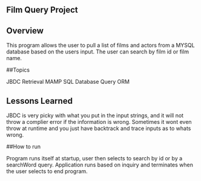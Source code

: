 ##  Film Query Project

## Overview

This program allows the user to pull a list of films and actors from a MYSQL database based on the users input. The user can search by film id or film name.

##Topics

JBDC Retrieval
MAMP
SQL Database Query
ORM

## Lessons Learned

JBDC is very picky with what you put in the input strings, and it will not throw a complier error if the information is wrong. Sometimes it wont even throw at runtime and you just have backtrack and trace inputs as to whats wrong.


##How to run

Program runs itself at startup, user then selects to search by id or by a searchWord query. Application runs based on inquiry and terminates when the user selects to end program.

